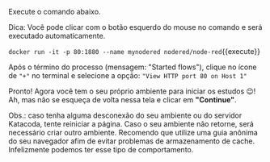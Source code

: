 Execute o comando abaixo.

Dica: Você pode clicar com o botão esquerdo do mouse no comando e será executado automaticamente.

`docker run -it -p 80:1880 --name mynodered nodered/node-red`{{execute}}

Após o término do processo (mensagem: "Started flows"), clique no ícone de `"+"` no terminal e selecione a opção: `"View HTTP port 80 on Host 1"`

Pronto! Agora você tem o seu próprio ambiente para iniciar os estudos 😉!
Ah, mas não se esqueça de volta nessa tela e clicar em **"Continue"**.

Obs.: caso tenha alguma desconexão do seu ambiente ou do servidor Katacoda, tente reiniciar a página. Caso o seu ambiente não retorne, será necessário criar outro ambiente. Recomendo que utilize uma guia anônima do seu navegador afim de evitar problemas de armazenamento de cache. Infelizmente podemos ter esse tipo de comportamento.